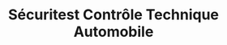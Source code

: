---
title: "Sécuritest Contrôle Technique Automobile"
url: /pantin/securitest-controle-technique-automobile/
shop: réparation de voitures
---